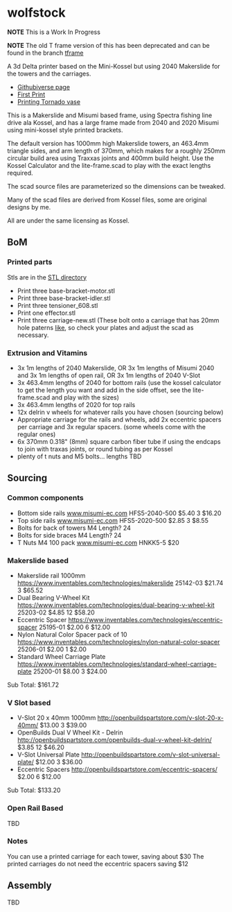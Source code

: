 wolfstock
=========

__NOTE__ This is a Work In Progress

__NOTE__ The old T frame version of this has been deprecated and can be found in the branch [tframe](https://github.com/wolfmanjm/wolfstock/tree/tframe)


A 3d Delta printer based on the Mini-Kossel but using 2040 Makerslide for the
towers and the carriages.

* [Githubiverse page](http://wolfmanjm.github.com/wolfstock)
* [First Print](http://www.youtube.com/watch?v=khotvR7Lyf4)
* [Printing Tornado vase](http://www.youtube.com/watch?v=ChUlHnQ6QRw)

This is a Makerslide and Misumi based frame, using Spectra fishing line drive
ala Kossel, and has a large frame made from 2040 and 2020 Misumi using mini-kossel style printed brackets.

The default version has 1000mm high Makerslide towers, an 463.4mm triangle sides, and 
arm length of 370mm, which makes for a roughly 250mm circular build area using Traxxas joints
and 400mm build height. Use the Kossel Calculator and the lite-frame.scad to play with the exact lengths required.

The scad source files are parameterized so the dimensions can be
tweaked.

Many of the scad files are derived from Kossel files, some are
original designs by me.

All are under the same licensing as Kossel.

## BoM


### Printed parts
Stls are in the
[STL directory](https://github.com/wolfmanjm/wolfstock/tree/master/stl)

* Print three base-bracket-motor.stl
* Print three base-bracket-idler.stl
* Print three tensioner_608.stl
* Print one effector.stl
* Print three carriage-new.stl (These bolt onto a carriage that has
  20mm hole paterns
  [like](https://www.inventables.com/technologies/standard-wheel-carriage-plate),
  so check your plates and adjust the scad as necessary.

### Extrusion and Vitamins
* 3x 1m lengths of 2040 Makerslide, OR 3x 1m lengths of Misumi 2040 and
  3x 1m lengths of open rail, OR 3x 1m lengths of 2040 V-Slot
* 3x 463.4mm lengths of 2040 for bottom rails (use the kossel
  calculator to get the length you want and add in the side offset,
  see the lite-frame.scad and play with the sizes)
* 3x 463.4mm lengths of 2020 for top rails
* 12x delrin v wheels for whatever rails you have chosen (sourcing
  below)
* Appropriate carriage for the rails and wheels, add 2x eccentric
  spacers per carriage and 3x regular spacers. (some wheels come with
  the regular ones)
* 6x 370mm 0.318" (8mm) square carbon fiber tube if using the endcaps to join
  with traxas joints, or round tubing as per Kossel
* plenty of t nuts and M5 bolts... lengths TBD


## Sourcing

### Common components

* Bottom side rails www.misumi-ec.com HFS5-2040-500 $5.40 3 $16.20
* Top side rails www.misumi-ec.com HFS5-2020-500 $2.85 3 $8.55
* Bolts for back of towers M4 Length? 24
* Bolts for side braces M4 Length?  24
* T Nuts M4 100 pack www.misumi-ec.com HNKK5-5 $20

### Makerslide based
* Makerslide rail 1000mm https://www.inventables.com/technologies/makerslide 25142-03 $21.74 3 $65.52
* Dual Bearing V-Wheel Kit https://www.inventables.com/technologies/dual-bearing-v-wheel-kit 25203-02 $4.85 12 $58.20
* Eccentric Spacer https://www.inventables.com/technologies/eccentric-spacer 25195-01 $2.00 6 $12.00
* Nylon Natural Color Spacer pack of 10 https://www.inventables.com/technologies/nylon-natural-color-spacer 25206-01 $2.00 1 $2.00
* Standard Wheel Carriage Plate https://www.inventables.com/technologies/standard-wheel-carriage-plate 25200-01 $8.00 3 $24.00

Sub Total: $161.72

### V Slot based
* V-Slot 20 x 40mm 1000mm http://openbuildspartstore.com/v-slot-20-x-40mm/ $13.00 3 $39.00
* OpenBuilds Dual V Wheel Kit - Delrin http://openbuildspartstore.com/openbuilds-dual-v-wheel-kit-delrin/ $3.85 12 $46.20
* V-Slot Universal Plate http://openbuildspartstore.com/v-slot-universal-plate/ $12.00 3 $36.00
* Eccentric Spacers http://openbuildspartstore.com/eccentric-spacers/ $2.00 6 $12.00

Sub Total: $133.20

### Open Rail Based
TBD

### Notes
You can use a printed carriage for each tower, saving about $30
The printed carriages do not need the eccentric spacers saving $12

## Assembly

TBD



